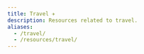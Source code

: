 ```yaml
---
title: Travel ✈️
description: Resources related to travel.
aliases:
  - /travel/
  - /resources/travel/
---
```

